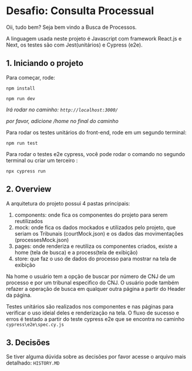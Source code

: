 # Desafio: Consulta Processual

Oii, tudo bem? Seja bem vindo a Busca de Processos. 

A linguagem usada neste projeto é Javascript com framework React.js e Next, os testes são com Jest(unitários) e Cypress (e2e).

## 1. Iniciando o projeto 

Para começar, rode:

`npm install`

`npm run dev`

*Irá rodar no caminho: `http://localhost:3000/`*

*por favor, adicione /home no final do caminho*


Para rodar os testes unitários do front-end, rode em um segundo terminal:

`npm run test`


Para rodar o testes e2e cypress, você pode rodar o comando no segundo terminal ou criar um terceiro :

`npx cypress run`
   

## 2. Overview

A arquitetura do projeto possui 4 pastas principais:

1. components: onde fica os componentes do projeto para serem reutilizados 
2. mock: onde fica os dados mockados e utilizados pelo projeto, que seriam os Tribunais (courtMock.json) e os dados das movimentações (processesMock.json)
3. pages: onde renderiza e reutiliza os componentes criados, existe a home (tela de busca) e a process(tela de exibição)
4. store: que faz o uso de dados do processo para mostrar na tela de exibição 


Na home o usuário tem a opção de buscar por número de CNJ de um processo e por um tribunal especifico do CNJ.
O usuário pode também refazer a operação de busca em qualquer outra página a partir do Header da página.

Testes unitários são realizados nos componentes e nas páginas para verificar o uso ideial deles e renderização na tela. O fluxo de sucesso e erros é testado a partir do teste cypress e2e que se encontra no caminho `cypress\e2e\spec.cy.js`

## 3. Decisões 

Se tiver alguma dúvida sobre as decisões por favor acesse o arquivo mais detalhado:
`HISTORY.MD`


